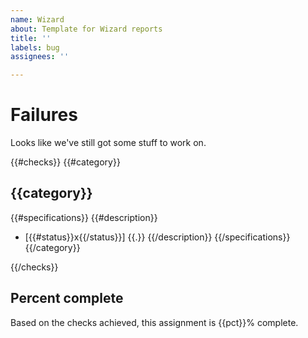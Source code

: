 ```yaml
---
name: Wizard
about: Template for Wizard reports
title: ''
labels: bug
assignees: ''

---
```


# Failures

Looks like we've still got some stuff to work on.

{{#checks}}
{{#category}}
## {{category}}

{{#specifications}}
{{#description}}
- [{{#status}}x{{/status}}] {{.}}
{{/description}}
{{/specifications}}
{{/category}}

{{/checks}}

## Percent complete

Based on the checks achieved, this assignment is {{pct}}% complete.
